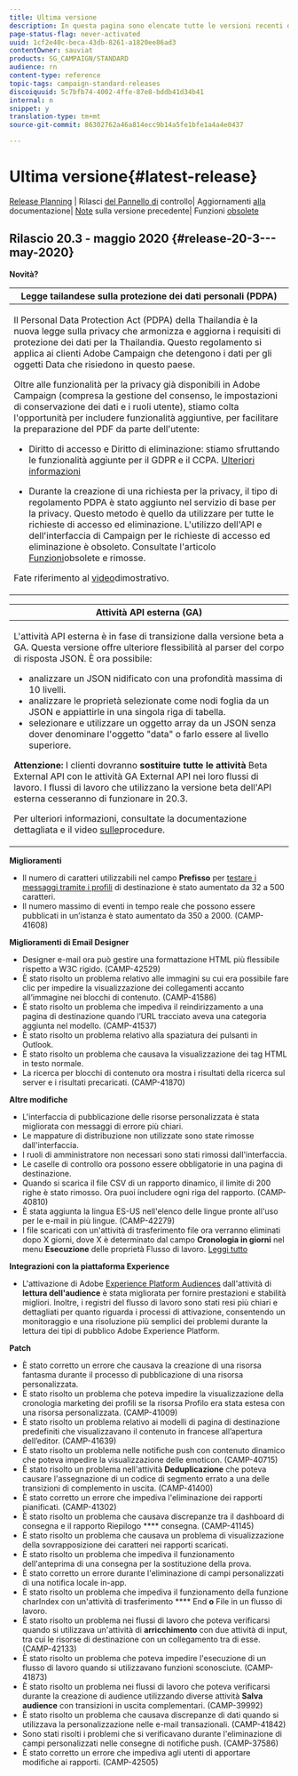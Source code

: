 ```yaml
---
title: Ultima versione
description: In questa pagina sono elencate tutte le versioni recenti di Adobe Campaign Standard.
page-status-flag: never-activated
uuid: 1cf2e40c-beca-43db-8261-a1820ee86ad3
contentOwner: sauviat
products: SG_CAMPAIGN/STANDARD
audience: rn
content-type: reference
topic-tags: campaign-standard-releases
discoiquuid: 5c7bfb74-4002-4ffe-87e8-bddb41d34b41
internal: n
snippet: y
translation-type: tm+mt
source-git-commit: 86302762a46a814ecc9b14a5fe1bfe1a4a4e0437

---
```



# Ultima versione{#latest-release}

[Release Planning](../../rn/using/release-planning.md) | Rilasci [del Pannello di](https://docs.adobe.com/content/help/en/control-panel/using/release-notes.html) controllo| Aggiornamenti [alla](../../rn/using/documentation-updates.md) documentazione| [Note](../../rn/using/release-notes-2020.md) sulla versione precedente| Funzioni [obsolete](../../rn/using/deprecated-features.md)

## Rilascio 20.3 - maggio 2020 {#release-20-3---may-2020}

**Novità?**

<table> 
<thead> 
<tr> 
<th> <strong>Legge tailandese sulla protezione dei dati personali (PDPA)</strong><br /> </th> 
</tr> 
</thead> 
<tbody> 
<tr> 
<td> <p>Il Personal Data Protection Act (PDPA) della Thailandia è la nuova legge sulla privacy che armonizza e aggiorna i requisiti di protezione dei dati per la Thailandia. Questo regolamento si applica ai clienti Adobe Campaign che detengono i dati per gli oggetti Data che risiedono in questo paese.</p>
<p>Oltre alle funzionalità per la privacy già disponibili in Adobe Campaign (compresa la gestione del consenso, le impostazioni di conservazione dei dati e i ruoli utente), stiamo colta l'opportunità per includere funzionalità aggiuntive, per facilitare la preparazione del PDF da parte dell'utente:</p>
<ul>
<li>Diritto di accesso e Diritto di eliminazione: stiamo sfruttando le funzionalità aggiunte per il GDPR e il CCPA. <a href="https://helpx.adobe.com/content/help/en/campaign/kb/acs-privacy.html#righttoaccess">Ulteriori informazioni</a> </li>
<li><p>Durante la creazione di una richiesta per la privacy, il tipo di regolamento PDPA è stato aggiunto nel servizio di base per la privacy. Questo metodo è quello da utilizzare per tutte le richieste di accesso ed eliminazione. L'utilizzo dell'API e dell'interfaccia di Campaign per le richieste di accesso ed eliminazione è obsoleto.  Consultate l'articolo <a href="../../rn/using/deprecated-features.md">Funzioni</a>obsolete e rimosse.</p></li>
</ul>
<p>Fate riferimento al <a href="https://docs.adobe.com/content/help/en/campaign-learn/campaign-standard-tutorials/privacy/privacy-overview.html">video</a>dimostrativo.</p>
</td> 
</tr> 
</tbody> 
</table>

<table> 
<thead> 
<tr> 
<th> <strong>Attività API esterna (GA)</strong><br /> </th> 
</tr> 
</thead> 
<tbody> 
<tr> 
  <td> <p>L'attività API <strong></strong> esterna è in fase di transizione dalla versione beta a GA. Questa versione offre ulteriore flessibilità al parser del corpo di risposta JSON. È ora possibile:</p>
<ul>
<li>analizzare un JSON nidificato con una profondità massima di 10 livelli. </li>
<li>analizzare le proprietà selezionate come nodi foglia da un JSON e appiattirle in una singola riga di tabella.</li>
<li>selezionare e utilizzare un oggetto array da un JSON senza dover denominare l'oggetto "data" o farlo essere al livello superiore.</li>
</ul>
<p><strong>Attenzione:</strong> I clienti dovranno <strong>sostituire tutte le attività</strong> Beta External API con le attività GA External API nei loro flussi di lavoro.  I flussi di lavoro che utilizzano la versione beta dell'API esterna cesseranno di funzionare in 20.3.</p>
<p>Per ulteriori informazioni, consultate la documentazione <a href="../../automating/using/external-api.md"></a> dettagliata e il video <a href="https://docs.adobe.com/content/help/en/campaign-learn/campaign-standard-tutorials/managing-processes-and-data/data-management-activities/external-api-activity.html">sulle</a>procedure.</p>
</td> 
</tr> 
</tbody> 
</table>

**Miglioramenti**

* Il numero di caratteri utilizzabili nel campo **Prefisso** per [testare i messaggi tramite i profili](../../sending/using/testing-messages-using-target.md) di destinazione è stato aumentato da 32 a 500 caratteri.
* Il numero massimo di eventi in tempo reale che possono essere pubblicati in un’istanza è stato aumentato da 350 a 2000. (CAMP-41608)

**Miglioramenti di Email Designer**

* Designer e-mail ora può gestire una formattazione HTML più flessibile rispetto a W3C rigido. (CAMP-42529)
* È stato risolto un problema relativo alle immagini [](../../designing/using/links.md#inserting-a-link) su cui era possibile fare clic per impedire la visualizzazione dei collegamenti accanto all’immagine nei blocchi di contenuto. (CAMP-41586)
* È stato risolto un problema che impediva il reindirizzamento a una pagina di destinazione quando l’URL [](../../designing/using/links.md#about-tracked-urls) tracciato aveva una categoria aggiunta nel modello. (CAMP-41537)
* È stato risolto un problema relativo alla spaziatura dei pulsanti in Outlook.
* È stato risolto un problema che causava la visualizzazione dei tag HTML in testo normale.
* La ricerca per blocchi di contenuto ora mostra i risultati della ricerca sul server e i risultati precaricati. (CAMP-41870)

**Altre modifiche**

* L&#39;interfaccia di pubblicazione delle risorse personalizzata è stata migliorata con messaggi di errore più chiari.
* Le mappature di distribuzione non utilizzate sono state rimosse dall&#39;interfaccia.
* I ruoli di amministratore non necessari sono stati rimossi dall&#39;interfaccia.
* Le caselle di controllo ora possono essere obbligatorie in una pagina di destinazione.
* Quando si scarica il file CSV di un rapporto dinamico, il limite di 200 righe è stato rimosso. Ora puoi includere ogni riga del rapporto. (CAMP-40810)
* È stata aggiunta la lingua ES-US nell&#39;elenco delle lingue pronte all&#39;uso per le e-mail in più lingue. (CAMP-42279)
* I file scaricati con un&#39;attività di trasferimento file ora verranno eliminati dopo X giorni, dove X è determinato dal campo **Cronologia in giorni** nel menu **Esecuzione** delle proprietà Flusso di lavoro. [Leggi tutto](../../automating/using/executing-a-workflow.md#workflow-properties)

**Integrazioni con la piattaforma Experience**

* L&#39;attivazione di Adobe [Experience Platform Audiences](../../automating/using/aep-targeting-audiences.md) dall&#39;attività di **lettura dell&#39;audience** è stata migliorata per fornire prestazioni e stabilità migliori. Inoltre, i registri del flusso di lavoro sono stati resi più chiari e dettagliati per quanto riguarda i processi di attivazione, consentendo un monitoraggio e una risoluzione più semplici dei problemi durante la lettura dei tipi di pubblico Adobe Experience Platform.

**Patch**

* È stato corretto un errore che causava la creazione di una risorsa fantasma durante il processo di pubblicazione di una risorsa personalizzata.
* È stato risolto un problema che poteva impedire la visualizzazione della cronologia marketing dei profili se la risorsa Profilo era stata estesa con una risorsa personalizzata. (CAMP-41009)
* È stato risolto un problema relativo ai modelli di pagina di destinazione predefiniti che visualizzavano il contenuto in francese all’apertura dell’editor. (CAMP-41639)
* È stato risolto un problema nelle notifiche push con contenuto dinamico che poteva impedire la visualizzazione delle emoticon. (CAMP-40715)
* È stato risolto un problema nell&#39;attività **Deduplicazione** che poteva causare l&#39;assegnazione di un codice di segmento errato a una delle transizioni di complemento in uscita. (CAMP-41400)
* È stato corretto un errore che impediva l&#39;eliminazione dei rapporti pianificati. (CAMP-41302)
* È stato risolto un problema che causava discrepanze tra il dashboard di consegna e il rapporto Riepilogo **** consegna. (CAMP-41145)
* È stato risolto un problema che causava un problema di visualizzazione della sovrapposizione dei caratteri nei rapporti scaricati.
* È stato risolto un problema che impediva il funzionamento dell&#39;anteprima di una consegna per la sostituzione della prova.
* È stato corretto un errore durante l&#39;eliminazione di campi personalizzati di una notifica locale in-app.
* È stato risolto un problema che impediva il funzionamento della funzione charIndex con un&#39;attività di trasferimento **** End **o** File in un flusso di lavoro.
* È stato risolto un problema nei flussi di lavoro che poteva verificarsi quando si utilizzava un&#39;attività di **arricchimento** con due attività di input, tra cui le risorse di destinazione con un collegamento tra di esse. (CAMP-42133)
* È stato risolto un problema che poteva impedire l&#39;esecuzione di un flusso di lavoro quando si utilizzavano funzioni sconosciute. (CAMP-41873)
* È stato risolto un problema nei flussi di lavoro che poteva verificarsi durante la creazione di audience utilizzando diverse attività **Salva audience** con transizioni in uscita complementari. (CAMP-39992)
* È stato risolto un problema che causava discrepanze di dati quando si utilizzava la personalizzazione nelle e-mail transazionali. (CAMP-41842)
* Sono stati risolti i problemi che si verificavano durante l&#39;eliminazione di campi personalizzati nelle consegne di notifiche push. (CAMP-37586)
* È stato corretto un errore che impediva agli utenti di apportare modifiche ai rapporti. (CAMP-42505)
